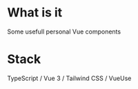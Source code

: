 # What is it

Some usefull personal Vue components

# Stack

TypeScript / Vue 3 / Tailwind CSS / VueUse
